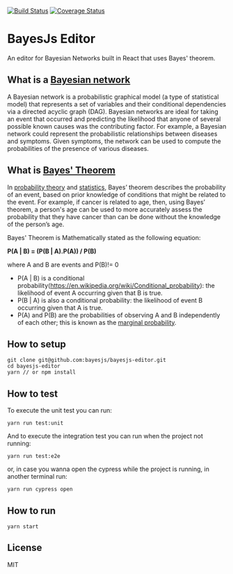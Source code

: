 [![Build Status](https://travis-ci.org/bayesjs/bayesjs-editor.svg?branch=master)](https://travis-ci.org/bayesjs/bayesjs-editor)
[![Coverage Status](https://coveralls.io/repos/github/bayesjs/bayesjs-editor/badge.svg)](https://coveralls.io/github/bayesjs/bayesjs-editor)

# BayesJs Editor

An editor for Bayesian Networks built in React that uses Bayes' theorem.

## What is a [Bayesian network](https://en.wikipedia.org/wiki/Bayesian_network)

A Bayesian network is a probabilistic graphical model (a type of statistical model) that represents a set of variables and their conditional dependencies via a directed acyclic graph (DAG). Bayesian networks are ideal for taking an event that occurred and predicting the likelihood that anyone of several possible known causes was the contributing factor. For example, a Bayesian network could represent the probabilistic relationships between diseases and symptoms. Given symptoms, the network can be used to compute the probabilities of the presence of various diseases.

## What is [Bayes' Theorem](https://en.wikipedia.org/wiki/Bayes%27_theorem)

In [probability theory](https://en.wikipedia.org/wiki/Probability_theory) and [statistics](https://en.wikipedia.org/wiki/Statistics), Bayes’ theorem describes the probability of an event, based on prior knowledge of conditions that might be related to the event. For example, if cancer is related to age, then, using Bayes’ theorem, a person's age can be used to more accurately assess the probability that they have cancer than can be done without the knowledge of the person’s age.

Bayes' Theorem is Mathematically stated as the following equation:

**P(A | B) = (P(B | A).P(A)) / P(B)**

where A and B are events and P(B)!= 0

* P(A | B) is a conditional probability(https://en.wikipedia.org/wiki/Conditional_probability): the likelihood of event A occurring given that B is true.
* P(B | A) is also a conditional probability: the likelihood of event B occurring given that A is true.
* P(A) and P(B) are the probabilities of observing A and B independently of each other; this is known as the [marginal probability](https://en.wikipedia.org/wiki/Marginal_distribution).


## How to setup

```
git clone git@github.com:bayesjs/bayesjs-editor.git
cd bayesjs-editor
yarn // or npm install
```

## How to test

To execute the unit test you can run:
```
yarn run test:unit
```

And to execute the integration test you can run when the project not running:
```
yarn run test:e2e
```

or, in case you wanna open the cypress while the project is running, in another terminal run:
```
yarn run cypress open
```

## How to run

```
yarn start
```

## License

MIT
